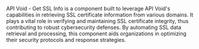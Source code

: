 API Void - Get SSL Info is a component built to leverage API Void's capabilities in retrieving SSL certificate information from various domains. It plays a vital role in verifying and maintaining SSL certificate integrity, thus contributing to robust cybersecurity defenses. By automating SSL data retrieval and processing, this component aids organizations in optimizing their security protocols and response strategies.
